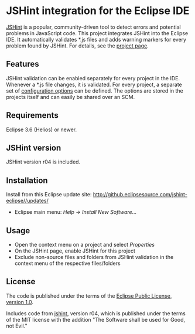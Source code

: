 JSHint integration for the Eclipse IDE
======================================

[JSHint](http://www.jshint.com/about/) is a popular, community-driven tool to detect
errors and potential problems in JavaScript code.  This project integrates JSHint into
the Eclipse IDE.  It automatically validates \*.js files and adds warning markers for
every problem found by JSHint.
For details, see the [project page](http://github.eclipsesource.com/jshint-eclipse/).

Features
--------

JSHint validation can be enabled separately for every project in the IDE.  Whenever
a \*.js file changes, it is validated. For every project, a separate set of
[configuration options](http://www.jshint.com/options/) can be defined.
The options are stored in the projects itself and can easily be shared over an SCM.

Requirements
------------

Eclipse 3.6 (Helios) or newer.

JSHint version
--------------

JSHint version r04 is included.

Installation
------------

Install from this Eclipse update site: http://github.eclipsesource.com/jshint-eclipse//updates/

* Eclipse main menu: _Help_ -> _Install New Software..._

Usage
-----

* Open the context menu on a project and select _Properties_
* On the JSHint page, enable JSHint for this project
* Exclude non-source files and folders from JSHint validation in the context menu of the respective files/folders

License
-------

The code is published under the terms of the [Eclipse Public License, version 1.0](http://www.eclipse.org/legal/epl-v10.html).

Includes code from [jshint](https://github.com/jshint/jshint/), version r04, which is published under the terms of the MIT license with the addition "The Software shall be used for Good, not Evil."


